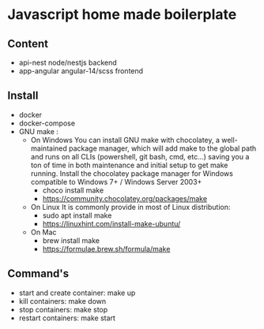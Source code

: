 # Javascript home made boilerplate

## Content
- api-nest node/nestjs backend
- app-angular angular-14/scss frontend

## Install
- docker
- docker-compose
- GNU make :
    - On Windows
        You can install GNU make with chocolatey, a well-maintained package manager, which will add make to the global path and runs on all CLIs (powershell, git bash, cmd, etc…) saving you a ton of time in both maintenance and initial setup to get make running.
        Install the chocolatey package manager for Windows
        compatible to Windows 7+ / Windows Server 2003+
        - choco install make
        - https://community.chocolatey.org/packages/make
    - On Linux 
        It is commonly provide in most of Linux distribution:
        - sudo apt install make
        - https://linuxhint.com/install-make-ubuntu/
    - On Mac
        - brew install make
        - https://formulae.brew.sh/formula/make


## Command's
- start and create container: make up
- kill containers: make down
- stop containers: make stop
- restart containers: make start